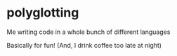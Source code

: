 # polyglotting

Me writing code in a whole bunch of different languages

Basically for fun! (And, I drink coffee too late at night)
